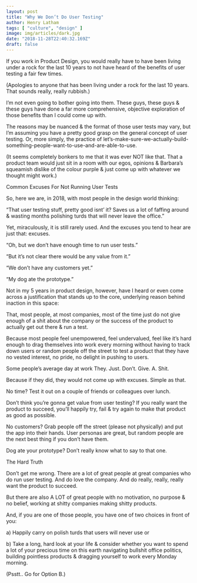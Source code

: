 ```yaml
---
layout: post
title: "Why We Don’t Do User Testing"
author: Henry Latham
tags: [ "culture", "design" ]
image: img/articles/dark.jpg
date: "2018-11-28T22:40:32.169Z"
draft: false
---
```


If you work in Product Design, you would really have to have been living under a rock for the last 10 years to not have heard of the benefits of user testing a fair few times.

(Apologies to anyone that has been living under a rock for the last 10 years. That sounds really, really rubbish.)


I’m not even going to bother going into them. These guys, these guys & these guys have done a far more comprehensive, objective exploration of those benefits than I could come up with.

The reasons may be nuanced & the format of those user tests may vary, but I’m assuming you have a pretty good grasp on the general concept of user testing. Or, more simply, the practice of let’s-make-sure-we-actually-build-something-people-want-to-use-and-are-able-to-use.

(It seems completely bonkers to me that it was ever NOT like that. That a product team would just sit in a room with our egos, opinions & Barbara’s squeamish dislike of the colour purple & just come up with whatever we thought might work.)

Common Excuses For Not Running User Tests

So, here we are, in 2018, with most people in the design world thinking:

“That user testing stuff, pretty good isnt’ it? Saves us a lot of faffing around & wasting months polishing turds that will never leave the office.”

Yet, miraculously, it is still rarely used. And the excuses you tend to hear are just that: excuses.

“Oh, but we don’t have enough time to run user tests.”

“But it’s not clear there would be any value from it.”

“We don’t have any customers yet.”

“My dog ate the prototype.”

Not in my 5 years in product design, however, have I heard or even come across a justification that stands up to the core, underlying reason behind inaction in this space:

That, most people, at most companies, most of the time just do not give enough of a shit about the company or the success of the product to actually get out there & run a test.

Because most people feel unempowered, feel undervalued, feel like it’s hard enough to drag themselves into work every morning without having to track down users or random people off the street to test a product that they have no vested interest, no pride, no delight in pushing to users.


Some people’s average day at work
They. Just. Don’t. Give. A. Shit.

Because if they did, they would not come up with excuses. Simple as that.

No time? Test it out on a couple of friends or colleagues over lunch.

Don’t think you’re gonna get value from user testing? If you really want the product to succeed, you’ll happily try, fail & try again to make that product as good as possible.

No customers? Grab people off the street (please not physically) and put the app into their hands. User personas are great, but random people are the next best thing if you don’t have them.

Dog ate your prototype? Don’t really know what to say to that one.

The Hard Truth

Don’t get me wrong. There are a lot of great people at great companies who do run user testing. And do love the company. And do really, really, really want the product to succeed.

But there are also A LOT of great people with no motivation, no purpose & no belief, working at shitty companies making shitty products.

And, if you are one of those people, you have one of two choices in front of you:

a) Happily carry on polish turds that users will never use or

b) Take a long, hard look at your life & consider whether you want to spend a lot of your precious time on this earth navigating bullshit office politics, building pointless products & dragging yourself to work every Monday morning.

(Psstt.. Go for Option B.)
